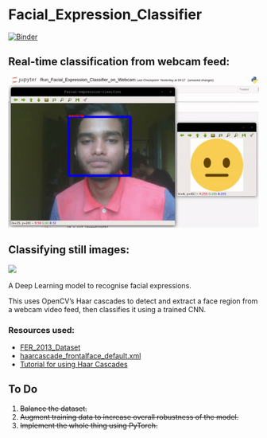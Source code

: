 # Facial_Expression_Classifier

[![Binder](https://camo.githubusercontent.com/bfeb5472ee3df9b7c63ea3b260dc0c679be90b97/68747470733a2f2f696d672e736869656c64732e696f2f62616467652f72656e6465722d6e627669657765722d6f72616e67652e7376673f636f6c6f72423d66333736323626636f6c6f72413d346434643464)](https://nbviewer.jupyter.org/github/Mainakdeb/Facial_Expression_Classifier/tree/master/)

## Real-time classification from webcam feed:
![](webcam-sample.gif)

## Classifying still images:
<img src="https://github.com/Mainakdeb/Facial_Expression_Recognition-/blob/master/Screenshots/PyTorch_Predictions.png" width="510">



A Deep Learning model to recognise facial expressions.

This uses OpenCV’s Haar cascades to detect and extract
a face region from a webcam video feed, then classifies
it using a trained CNN.

### Resources used:
* [FER_2013_Dataset](https://www.kaggle.com/c/challenges-in-representation-learning-facial-expression-recognition-challenge/data)
* [haarcascade_frontalface_default.xml](https://github.com/opencv/opencv/blob/master/data/haarcascades/haarcascade_frontalface_default.xml)
* [Tutorial for using Haar Cascades](https://www.youtube.com/watch?v=88HdqNDQsEk)


## To Do
1. ~~Balance the dataset.~~
2. ~~Augment training data to increase overall robustness of the model.~~
3. ~~Implement the whole thing using PyTorch.~~

